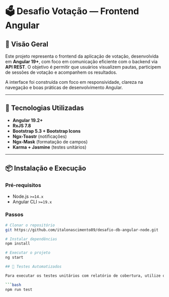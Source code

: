 # 🗳️ Desafio Votação — Frontend Angular

## 📍 Visão Geral

Este projeto representa o frontend da aplicação de votação, desenvolvida em **Angular 19+**, com foco em comunicação eficiente com o backend via **API REST**. O objetivo é permitir que usuários visualizem pautas, participem de sessões de votação e acompanhem os resultados.

A interface foi construída com foco em responsividade, clareza na navegação e boas práticas de desenvolvimento Angular.

---

## 🚀 Tecnologias Utilizadas

- **Angular 19.2+**
- **RxJS 7.8**
- **Bootstrap 5.3 + Bootstrap Icons**
- **Ngx-Toastr** (notificações)
- **Ngx-Mask** (formatação de campos)
- **Karma + Jasmine** (testes unitários)

---

## 📦 Instalação e Execução

### Pré-requisitos

- Node.js `>=14.x`
- Angular CLI `>=19.x`

### Passos

```bash
# Clonar o repositório
git https://github.com/italonascimento89/desafio-db-angular-node.git

# Instalar dependências
npm install

# Executar o projeto
ng start

## 🧪 Testes Automatizados

Para executar os testes unitários com relatório de cobertura, utilize o comando:

```bash
npm run test


